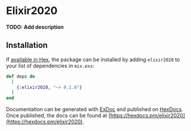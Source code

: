 # Elixir2020

**TODO: Add description**

## Installation

If [available in Hex](https://hex.pm/docs/publish), the package can be installed
by adding `elixir2020` to your list of dependencies in `mix.exs`:

```elixir
def deps do
  [
    {:elixir2020, "~> 0.1.0"}
  ]
end
```

Documentation can be generated with [ExDoc](https://github.com/elixir-lang/ex_doc)
and published on [HexDocs](https://hexdocs.pm). Once published, the docs can
be found at [https://hexdocs.pm/elixir2020](https://hexdocs.pm/elixir2020).

